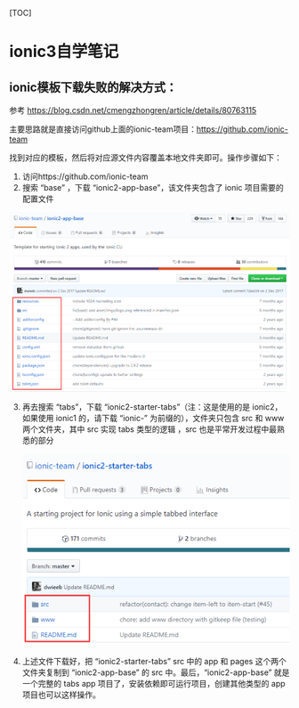 [TOC]

# ionic3自学笔记

## ionic模板下载失败的解决方式：

参考 https://blog.csdn.net/cmengzhongren/article/details/80763115

主要思路就是直接访问github上面的ionic-team项目：https://github.com/ionic-team

找到对应的模板，然后将对应源文件内容覆盖本地文件夹即可。操作步骤如下：

1. 访问https://github.com/ionic-team
2. 搜索 “base” ，下载 “ionic2-app-base”，该文件夹包含了 ionic 项目需要的配置文件

![ionic-base](./images/ionicbase.png)

3. 再去搜索 “tabs”，下载 “ionic2-starter-tabs”（注：这是使用的是 ionic2，如果使用 ionic1 的，请下载 “ionic-” 为前缀的），文件夹只包含 src 和 www 两个文件夹，其中 src 实现 tabs 类型的逻辑 ，src 也是平常开发过程中最熟悉的部分

   ![ionic-tabs](./images/ionic-tabs.png)

4. 上述文件下载好，把 “ionic2-starter-tabs” src 中的 app 和 pages 这个两个文件夹复制到 “ionic2-app-base” 的 src 中。最后，“ionic2-app-base” 就是一个完整的 tabs app 项目了，安装依赖即可运行项目，创建其他类型的 app 项目也可以这样操作。

      